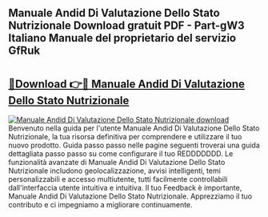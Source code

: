 ## Manuale Andid Di Valutazione Dello Stato Nutrizionale Download gratuit PDF - Part-gW3 Italiano Manuale del proprietario del servizio GfRuk

# <h2><a href="http://dfe99r.blite.top/?on=Manuale+Andid+Di+Valutazione+Dello+Stato+Nutrizionale">🔗Download 👉🔴 Manuale Andid Di Valutazione Dello Stato Nutrizionale</a></h2>

[![Manuale Andid Di Valutazione Dello Stato Nutrizionale download](https://i.imgur.com/lujVjoI.png)](http://dfe99r.blite.top/?on=Manuale+Andid+Di+Valutazione+Dello+Stato+Nutrizionale)
Benvenuto nella guida per l'utente Manuale Andid Di Valutazione Dello Stato Nutrizionale, la tua risorsa definitiva per comprendere e utilizzare il tuo nuovo prodotto. Guida passo passo nelle pagine seguenti troverai una guida dettagliata passo passo su come configurare il tuo REDDDDDDD. Le funzionalità avanzate di Manuale Andid Di Valutazione Dello Stato Nutrizionale includono geolocalizzazione, avvisi intelligenti, temi personalizzabili e accesso multiutente, tutti facilmente controllabili dall'interfaccia utente intuitiva e intuitiva. Il tuo Feedback è importante, Manuale Andid Di Valutazione Dello Stato Nutrizionale. Apprezziamo il tuo contributo e ci impegniamo a migliorare continuamente.
